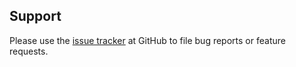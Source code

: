 ## Support

Please use the [issue tracker](https://github.com/pepkit/geofetch/issues) at GitHub to file bug reports or feature requests.
